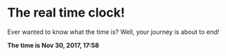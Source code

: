 # The real time clock!

Ever wanted to know what the time is? Well, your journey is about to end!

**The time is Nov 30, 2017, 17:58**